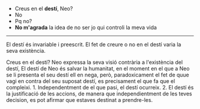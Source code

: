 - Creus en el **destí**, Neo?
- No
- Pq no?
- **No m'agrada** la idea de no ser jo qui controli la meva vida
___

El destí és invariable i preescrit.
	El fet de creure o no en el destí varia la seva existència.

Creus en el destí?
	Neo expressa la seva visió contrària a l'existència del destí, 
	El destí de Neo és salvar la humanitat, en el moment en el que a Neo se li presenta el seu destí ell en nega, però, paradoxicament el fet de quue vagi en contra del seu suposat destí, es precisament el que fa que el compleixi.
	1.  Independentment de el que pasi, el destí ocurreix.
	2.  El destí és la justificació de les accions, de manera que independientment de les teves decision, es pot afirmar que estaves destinat a prendre-les.
	
	
	